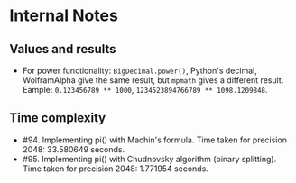 # Internal Notes

## Values and results

- For power functionality: `BigDecimal.power()`, Python's decimal, WolframAlpha give the same result, but `mpmath` gives a different result. Eample: `0.123456789 ** 1000`, `1234523894766789 ** 1098.1209848`.

## Time complexity

- #94. Implementing pi() with Machin's formula. Time taken for precision 2048: 33.580649 seconds.
- #95. Implementing pi() with Chudnovsky algorithm (binary splitting). Time taken for precision 2048: 1.771954 seconds.
